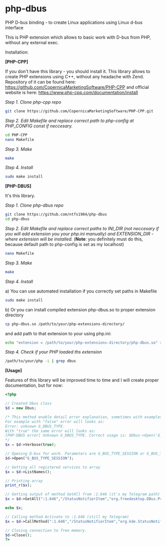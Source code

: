 # php-dbus
PHP D-bus binding - to create Linux applications using Linux d-bus interface

This is PHP extension which allows to basic work with D-bus from PHP, without any external exec.

Installation:

**[PHP-CPP]**

If you don't have this library - you should install it. This library allows to create PHP extensions using C++, without any headache with Zend.
Repository of it can be found here: https://github.com/CopernicaMarketingSoftware/PHP-CPP and official website is here: https://www.php-cpp.com/documentation/install

_Step 1. Clone php-cpp repo_
```bash
git clone https://github.com/CopernicaMarketingSoftware/PHP-CPP.git
```
_Step 2. Edit Makefile and replace correct path to php-config at PHP_CONFIG const if neccesary._
```bash
cd PHP-CPP
nano Makefile
```
_Step 3. Make_
```bash
make
```

_Step 4. Install_
```bash
sudo make install
```

**[PHP-DBUS]**

It's this library.

_Step 1. Clone php-dbus repo_
```bash
git clone https://github.com/ntfs1984/php-dbus
cd php-dbus
```

_Step 2. Edit Makefile and replace correct paths to INI_DIR (not neccesary if you will add extension you your php.ini manually) and EXTENSION_DIR - where extension will be installed._
(**Note**: you definitely must do this, because default path to php-config is set as my localhost)
```bash
nano Makefile
```

_Step 3. Make_
```bash
make
```

_Step 4. Install_

  a) You can use automated installation if you correctly set paths in Makefile
```bash
sudo make install
```

  b) Or you can install compiled extension php-dbus.so to proper extension directory
```bash
cp php-dbus.so /path/to/your/php-extensions-directory/
```
and add path to that extension to your using php.ini:
```bash
echo "extension = /path/to/your/php-extensions-directory/php-dbus.so" >> /your/php.ini
```

_Step 4. Check if your PHP loaded ths extension_
```bash
/path/to/your/php -i | grep dbus
```

**[Usage]**

Features of this library will be improved time to time and I will create proper documentation, but for now:
```php
<?php

// Created Dbus class
$d = new Dbus; 

/* This method enable detail error explanation, sometimes with examples
For example with "false" error will looks as:
Error: unknown G_DBUS_TYPE.
With "true" the same error will looks as:
[PHP-DBUS error] Unknown G_DBUS_TYPE. Correct usage is: $Dbus->Open('G_BUS_TYPE_SESSION') or $Dbus->Open('G_BUS_TYPE_SYSTEM')
*/
$x = $d->Verbose(true); 

// Opening D-bus for work. Parameters are G_BUS_TYPE_SESSION or G_BUS_TYPE_SYSTEM
$d->Open("G_BUS_TYPE_SESSION"); 

// Getting all registered services to array
$x = $d->ListNames(); 

// Printing array
print_r($x); 

// Getting output of method GetAll from :1.646 (it's my Telegram path)
$x = $d->GetAll(":1.646","/StatusNotifierItem","org.freedesktop.DBus.Properties"); 

echo $x;

// Calling method Activate to :1.646 (still my Telegram)
$x = $d->CallMethod(":1.646","/StatusNotifierItem","org.kde.StatusNotifierItem","Activate","(ii)","0,0"); 

// Closing connection to free memory.
$d->Close(); 
?>
```

